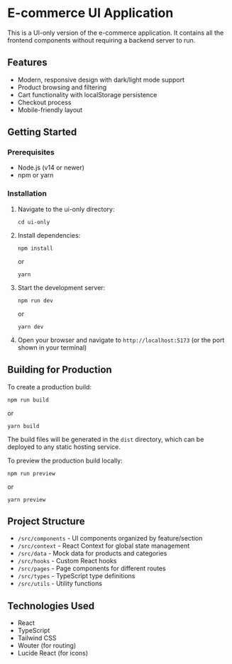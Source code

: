 # E-commerce UI Application

This is a UI-only version of the e-commerce application. It contains all the frontend components without requiring a backend server to run.

## Features

- Modern, responsive design with dark/light mode support
- Product browsing and filtering
- Cart functionality with localStorage persistence
- Checkout process
- Mobile-friendly layout

## Getting Started

### Prerequisites

- Node.js (v14 or newer)
- npm or yarn

### Installation

1. Navigate to the ui-only directory:
   ```
   cd ui-only
   ```

2. Install dependencies:
   ```
   npm install
   ```
   or
   ```
   yarn
   ```

3. Start the development server:
   ```
   npm run dev
   ```
   or
   ```
   yarn dev
   ```

4. Open your browser and navigate to `http://localhost:5173` (or the port shown in your terminal)

## Building for Production

To create a production build:

```
npm run build
```
or
```
yarn build
```

The build files will be generated in the `dist` directory, which can be deployed to any static hosting service.

To preview the production build locally:

```
npm run preview
```
or
```
yarn preview
```

## Project Structure

- `/src/components` - UI components organized by feature/section
- `/src/context` - React Context for global state management
- `/src/data` - Mock data for products and categories
- `/src/hooks` - Custom React hooks
- `/src/pages` - Page components for different routes
- `/src/types` - TypeScript type definitions
- `/src/utils` - Utility functions

## Technologies Used

- React
- TypeScript
- Tailwind CSS
- Wouter (for routing)
- Lucide React (for icons)